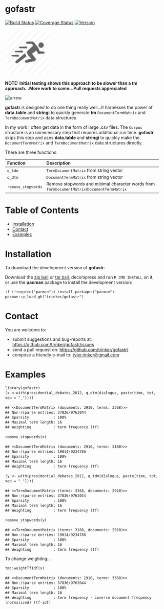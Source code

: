 gofastr
============


[![Build
Status](https://travis-ci.org/trinker/gofastr.svg?branch=master)](https://travis-ci.org/trinker/gofastr)
[![Coverage
Status](https://coveralls.io/repos/trinker/gofastr/badge.svg?branch=master)](https://coveralls.io/r/trinker/gofastr?branch=master)
<a href="https://img.shields.io/badge/Version-0.0.1-orange.svg"><img src="https://img.shields.io/badge/Version-0.0.1-orange.svg" alt="Version"/></a>
</p>
<img src="inst/gofastr_logo/r_gofastr.png" width="150" alt="readability Logo">

**NOTE: Initial testing shows this approach to be slower than a tm approach...More work to come...Pull requests appreciated**

<img src="https://www.tomfooleryat34.com/modules/core/img/skeleton/flashing_arrow_up.gif" alt="arrow" style="height:228px;">


**gofastr** is designed to do one thing really well...It harnesses the
power of **data.table** and **stringi** to quickly generate **tm**
`DocumentTermMatrix` and `TermDocumentMatrix` data structures.

In my work I often get data in the form of large .csv files. The
`Corpus` structure is an unnecessary step that requires additional run
time. **gofastr** skips this step and uses **data.table** and
**stringi** to quickly make the `DocumentTermMatrix` and
`TermDocumentMatrix` data structures directly.

There are three functions:

<table>
<thead>
<tr class="header">
<th align="left">Function</th>
<th align="left">Description</th>
</tr>
</thead>
<tbody>
<tr class="odd">
<td align="left"><code>q_tdm</code></td>
<td align="left"><code>TermDocumentMatrix</code> from string vector</td>
</tr>
<tr class="even">
<td align="left"><code>q_dtm</code></td>
<td align="left"><code>DocumentTermMatrix</code> from string vector</td>
</tr>
<tr class="odd">
<td align="left"><code>remove_stopwords</code></td>
<td align="left">Remove stopwords and minimal character words from <code>TermDocumentMatrix</code>/<code>DocumentTermMatrix</code></td>
</tr>
</tbody>
</table>


Table of Contents
============

-   [Installation](#installation)
-   [Contact](#contact)
-   [Examples](#examples)

Installation
============


To download the development version of **gofastr**:

Download the [zip
ball](https://github.com/trinker/gofastr/zipball/master) or [tar
ball](https://github.com/trinker/gofastr/tarball/master), decompress and
run `R CMD INSTALL` on it, or use the **pacman** package to install the
development version:

    if (!require("pacman")) install.packages("pacman")
    pacman::p_load_gh("trinker/gofastr")

Contact
=======

You are welcome to: 
* submit suggestions and bug-reports at: <https://github.com/trinker/gofastr/issues> 
* send a pull request on: <https://github.com/trinker/gofastr/> 
* compose a friendly e-mail to: <tyler.rinker@gmail.com>


Examples
========

    library(gofastr)
    (x <-with(presidential_debates_2012, q_dtm(dialogue, paste(time, tot, sep = "_"))))

    ## <<DocumentTermMatrix (documents: 2910, terms: 3368)>>
    ## Non-/sparse entries: 37836/9763044
    ## Sparsity           : 100%
    ## Maximal term length: 16
    ## Weighting          : term frequency (tf)

    remove_stopwords(x)

    ## <<DocumentTermMatrix (documents: 2910, terms: 3180)>>
    ## Non-/sparse entries: 19014/9234786
    ## Sparsity           : 100%
    ## Maximal term length: 16
    ## Weighting          : term frequency (tf)

    (y <- with(presidential_debates_2012, q_tdm(dialogue, paste(time, tot, sep = "_"))))

    ## <<TermDocumentMatrix (terms: 3368, documents: 2910)>>
    ## Non-/sparse entries: 37836/9763044
    ## Sparsity           : 100%
    ## Maximal term length: 16
    ## Weighting          : term frequency (tf)

    remove_stopwords(y)

    ## <<TermDocumentMatrix (terms: 3180, documents: 2910)>>
    ## Non-/sparse entries: 19014/9234786
    ## Sparsity           : 100%
    ## Maximal term length: 16
    ## Weighting          : term frequency (tf)

To change weighting...

    tm::weightTfIdf(x)

    ## <<DocumentTermMatrix (documents: 2910, terms: 3368)>>
    ## Non-/sparse entries: 37836/9763044
    ## Sparsity           : 100%
    ## Maximal term length: 16
    ## Weighting          : term frequency - inverse document frequency (normalized) (tf-idf)
